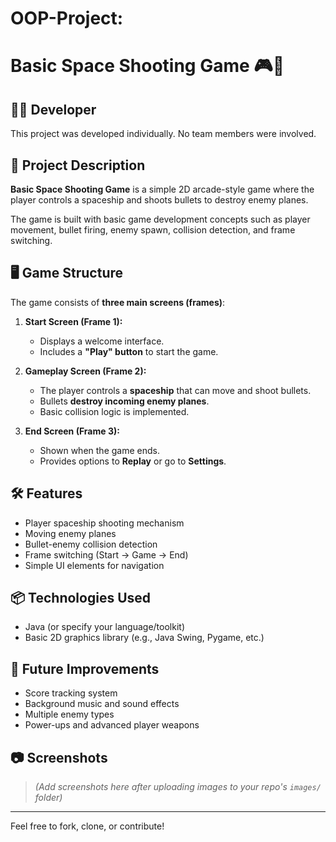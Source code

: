 # OOP-Project:
# Basic Space Shooting Game 🎮🚀

## 🧑‍💻 Developer
This project was developed individually. No team members were involved.

## 📝 Project Description
**Basic Space Shooting Game** is a simple 2D arcade-style game where the player controls a spaceship and shoots bullets to destroy enemy planes.

The game is built with basic game development concepts such as player movement, bullet firing, enemy spawn, collision detection, and frame switching.

## 🖥️ Game Structure

The game consists of **three main screens (frames)**:

1. **Start Screen (Frame 1):**
   - Displays a welcome interface.
   - Includes a **"Play" button** to start the game.

2. **Gameplay Screen (Frame 2):**
   - The player controls a **spaceship** that can move and shoot bullets.
   - Bullets **destroy incoming enemy planes**.
   - Basic collision logic is implemented.

3. **End Screen (Frame 3):**
   - Shown when the game ends.
   - Provides options to **Replay** or go to **Settings**.

## 🛠️ Features

- Player spaceship shooting mechanism  
- Moving enemy planes  
- Bullet-enemy collision detection  
- Frame switching (Start → Game → End)  
- Simple UI elements for navigation

## 📦 Technologies Used

- Java (or specify your language/toolkit)
- Basic 2D graphics library (e.g., Java Swing, Pygame, etc.)

## 🔁 Future Improvements

- Score tracking system  
- Background music and sound effects  
- Multiple enemy types  
- Power-ups and advanced player weapons

## 📷 Screenshots

> *(Add screenshots here after uploading images to your repo's `images/` folder)*

---

Feel free to fork, clone, or contribute!
